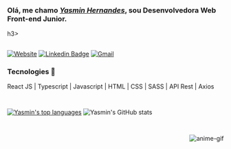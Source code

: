 <h3> Olá, me chamo <a href="https://yasminhernandes.vercel.app" target="_blank"><em>Yasmin Hernandes</em></a>, sou Desenvolvedora Web Front-end Junior. </h3>h3>

  ##
[![Website](https://img.shields.io/badge/website-000000?style=for-the-badge&logo=About.me&logoColor=white)](https://yasminhernandes.vercel.app)
[![Linkedin Badge](https://img.shields.io/badge/LinkedIn-0A66C2.svg?style=for-the-badge&logo=LinkedIn&logoColor=white)](https://linkedin.com/in/yasminhernandes)
[![Gmail](https://img.shields.io/badge/Gmail-EA4335.svg?style=for-the-badge&logo=Gmail&logoColor=white)](mailto:yasminhernandesjobs@gmail.com)

<h4>
  <h3>Tecnologies 🚀</h3>
  React JS | Typescript | Javascript | HTML | CSS | SASS | API Rest | Axios 
</h4>

  ##

<div style="display: flex; flex-direction: column; justify-content: space-between;">

[![Yasmin's top languages](https://github-readme-stats.vercel.app/api/top-langs/?username=YasminHernandes&theme=swift)](https://github.com/anuraghazra/github-readme-stats)   ![Yasmin's GitHub stats](https://github-readme-stats.vercel.app/api?username=yasminhernandes&theme=swift&show_icons=true)
</div>
    
  
  ##

  <img align="right" alt="anime-gif" src="https://media.discordapp.net/attachments/498986490504675331/875227095779913798/ys-anime-gif.gif?width=150&height=150">
</div>
  
